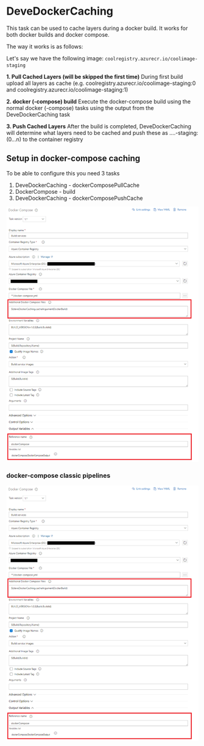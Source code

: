 # DeveDockerCaching

This task can be used to cache layers during a docker build. It works for both docker builds and docker compose.

The way it works is as follows:

Let's say we have the following image:
`coolregistry.azurecr.io/coolimage-staging`

**1. Pull Cached Layers (will be skipped the first time)**
During first build upload all layers as cache (e.g. coolregistry.azurecr.io/coolimage-staging:0 and coolregistry.azurecr.io/coolimage-staging:1)

**2. docker (-compose) build**
Execute the docker-compose build using the normal docker (-compose) tasks using the output from the DeveDockerCaching task

**3. Push Cached Layers**
After the build is completed, DeveDockerCaching will determine what layers need to be cached and push these as ....-staging:(0...n) to the container registry

## Setup in docker-compose caching

To be able to configure this you need 3 tasks

1. DeveDockerCaching - dockerComposePullCache
1. DockerCompose - build
1. DeveDockerCaching - dockerComposePushCache

![Image](Images/dockercomposeconfig.png)

### docker-compose classic pipelines

![Image](Images/dockercomposeconfig.png)